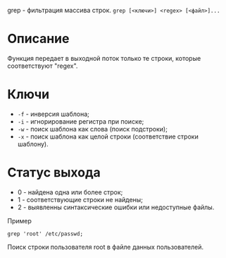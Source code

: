 grep - фильтрация массива строк.
`grep [<ключи>] <regex> [<файл>]...`

Описание
========

Функция передает в выходной поток только те строки, которые соответствуют "regex".

Ключи
=====

* `-f` - инверсия шаблона;
* `-i` - игнорирование регистра при поиске;
* `-w` - поиск шаблона как слова (поиск подстроки);
* `-x` - поиск шаблона как целой строки (соответствие строки шаблону).

Статус выхода
=============

* 0 - найдена одна или более строк;
* 1 - соответствующие строки не найдены;
* 2 - выявленны синтаксические ошибки или недоступные файлы.

Пример

    grep 'root' /etc/passwd;

Поиск строки пользователя root в файле данных пользователей.
